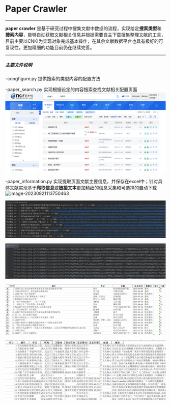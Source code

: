 # 						Paper Crawler

---

**paper crawler** 是基于研究过程中搜集文献中数据的流程，实现给定**搜索类型**和**搜索内容**，能够自动获取文献相关信息并根据需要自主下载搜集整理文献的工具，目前主要以CNKI为实现对象完成基本操作，在其余文献数据平台也具有极好的可复现性，更加精细的功能目前仍在继续完善。

---

##### 主要文件说明

-congfigure.py             提供搜索的类型内容的配置方法

-paper_search.py        实现根据设定的内容搜索查找文献相关配置页面![image-20230921105252233](.\picture\image-20230921105252233.png)

-paper_information.py      实现提取页面文献主要信息，并保存在excel中；针对具体文献实现基于**爬取信息**或**链接文本**更加精细的信息采集和可选择的自动下载![image-20230921113750463](F:\PycharmProjects\paper_crawler\picture\image-20230921113750463.png)

![image-20230921110251185](.\picture\image-20230921110251185.png)

![image-20230921110316928](.\picture\image-20230921110316928.png)

![image-20230921111543357](.\picture\image-20230921111543357.png)

![image-20230921125642112](.\picture\image-20230921125642112.png)

